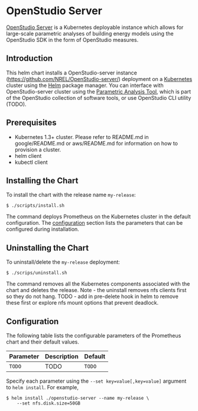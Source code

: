 # OpenStudio Server

[OpenStudio Server](https://github.com/NREL/OpenStudio-server) is a Kubernetes deployable instance which allows for large-scale parametric analyses of building energy models using the OpenStudio SDK in the form of OpenStudio measures.

## Introduction

This helm chart installs a OpenStudio-server instance (https://github.com/NREL/OpenStudio-server/) deployment on a [Kubernetes](http://kubernetes.io) cluster using the [Helm](https://helm.sh) package manager. 
You can interface with OpenStudio-server cluster using the [Parametric Analysis Tool](https://github.com/NREL/OpenStudio-PAT), which is part of the OpenStudio collection of software tools, or use OpenStudio CLI utility (TODO).

## Prerequisites

- Kubernetes 1.3+ cluster.  Please refer to README.md in google/README.md or aws/README.md for information on how to provision a cluster. 
- helm client
- kubectl client

## Installing the Chart

To install the chart with the release name `my-release`:

```console
$ ./scripts/install.sh
```

The command deploys Prometheus on the Kubernetes cluster in the default configuration. The [configuration](#configuration) section lists the parameters that can be configured during installation.


## Uninstalling the Chart

To uninstall/delete the `my-release` deployment:

```console
$ ./scrips/uninstall.sh
```

The command removes all the Kubernetes components associated with the chart and deletes the release.
Note - the uninstall removes nfs clients first so they do not hang.  TODO - add in pre-delete hook in helm to remove these first or explore nfs mount options that prevent deadlock. 

## Configuration

The following table lists the configurable parameters of the Prometheus chart and their default values.

Parameter | Description | Default
--------- | ----------- | -------
`TODO` | TODO | `TODO` |

Specify each parameter using the `--set key=value[,key=value]` argument to `helm install`. For example,

```console
$ helm install ./openstudio-server --name my-release \
    --set nfs.disk.size=50GB
```




